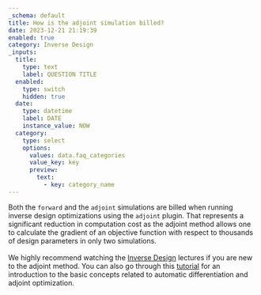```yaml
---
_schema: default
title: How is the adjoint simulation billed?
date: 2023-12-21 21:19:39
enabled: true
category: Inverse Design
_inputs:
  title:
    type: text
    label: QUESTION TITLE
  enabled:
    type: switch
    hidden: true
  date:
    type: datetime
    label: DATE
    instance_value: NOW
  category:
    type: select
    options:
      values: data.faq_categories
      value_key: key
      preview:
        text:
          - key: category_name
---
```

<div>Both the <code>forward</code> and the <code>adjoint</code> simulations are billed when running inverse design optimizations using the&nbsp;<code>adjoint</code>&nbsp;plugin. That represents a significant reduction in computation cost as the adjoint method allows one to calculate the gradient of an objective function with respect to thousands of design parameters in only two simulations.</div>

<div> </div>

<div>We highly recommend watching the <a href="https://www.flexcompute.com/tidy3d/learning-center/inverse-design/">Inverse Design</a> lectures if you are new to the adjoint method. You can also go through this <a href="https://www.flexcompute.com/tidy3d/examples/notebooks/AdjointPlugin1Intro/">tutorial</a> for an introduction to the basic concepts related to automatic differentiation and adjoint optimization.</div>